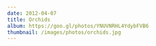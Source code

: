 ```yaml
---
date: 2012-04-07
title: Orchids
album: https://goo.gl/photos/YNUVNRHL4YdybFVB6
thumbnail: /images/photos/orchids.jpg
---
```

